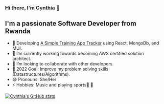 ### Hi there, I'm Cynthia 👋

## I'm a passionate Software Developer from Rwanda
 
- 🔭 Developing [A Simple Training App Tracker](https://github.com/ciradu2204/TrainingTracker-doit) using React, MongoDb, and MUI. 
- 🌱 I’m currently working towards becoming AWS certified solution architect.
- 👯 I’m looking to collaborate with other developers.
- :goal_net: 2022 Goal: Improve my problem solving skills (Datastructures/Algorithms). 
- 😄 Pronouns: She/Her
- ⚡ Hobbies: Music and playing sports:basketball: :volleyball:


[![Cynthia's GitHub stats](https://github-readme-stats.vercel.app/api?username=ciradu2204&show_icons=true&theme=cobalt&count_private=true)](https://github.com/anuraghazra/github-readme-stats)


